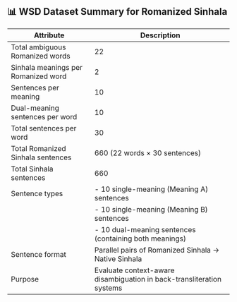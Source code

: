 ## 📊 WSD Dataset Summary for Romanized Sinhala

| Attribute                           | Description                                                           |
| ----------------------------------- | --------------------------------------------------------------------- |
| Total ambiguous Romanized words     | 22                                                                    |
| Sinhala meanings per Romanized word | 2                                                                     |
| Sentences per meaning               | 10                                                                    |
| Dual-meaning sentences per word     | 10                                                                    |
| Total sentences per word            | 30                                                                    |
| Total Romanized Sinhala sentences   | 660 (22 words × 30 sentences)                                         |
| Total Sinhala sentences             | 660                                                                   |
| Sentence types                      | - 10 single-meaning (Meaning A) sentences                             |
|                                     | - 10 single-meaning (Meaning B) sentences                             |
|                                     | - 10 dual-meaning sentences (containing both meanings)                |
| Sentence format                     | Parallel pairs of Romanized Sinhala → Native Sinhala                  |
| Purpose                             | Evaluate context-aware disambiguation in back-transliteration systems |
